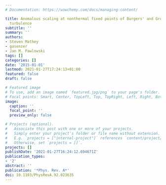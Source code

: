 ```yaml
---
# Documentation: https://wowchemy.com/docs/managing-content/

title: Anomalous scaling at nonthermal fixed points of Burgers' and Gross-Pitaevskii
  turbulence
subtitle: ''
summary: ''
authors:
- Steven Mathey
- gasenzer
- Jan M. Pawlowski
tags: []
categories: []
date: '2015-01-01'
lastmod: 2021-01-27T17:24:13+01:00
featured: false
draft: false

# Featured image
# To use, add an image named `featured.jpg/png` to your page's folder.
# Focal points: Smart, Center, TopLeft, Top, TopRight, Left, Right, BottomLeft, Bottom, BottomRight.
image:
  caption: ''
  focal_point: ''
  preview_only: false

# Projects (optional).
#   Associate this post with one or more of your projects.
#   Simply enter your project's folder or file name without extension.
#   E.g. `projects = ["internal-project"]` references `content/project/deep-learning/index.md`.
#   Otherwise, set `projects = []`.
projects: []
publishDate: '2021-01-27T16:24:12.694671Z'
publication_types:
- '2'
abstract: ''
publication: '*Phys. Rev. A*'
doi: 10.1103/PhysRevA.92.023635
---
```

